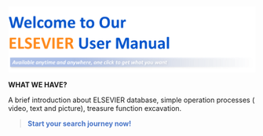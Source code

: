 ![](_images/fp.png)

**WHAT WE HAVE?**

A brief introduction about ELSEVIER database, simple operation processes ( video, text and picture), treasure function excavation. 

> <font color="#4875C8"><b>Start your search journey now!</b></font>
